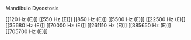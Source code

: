 Mandibulo Dysostosis

[[120 Hz (E)]]
[[550 Hz (E)]]
[[850 Hz (E)]]
[[5500 Hz (E)]]
[[22500 Hz (E)]]
[[35680 Hz (E)]]
[[70000 Hz (E)]]
[[261110 Hz (E)]]
[[385650 Hz (E)]]
[[705700 Hz (E)]]
